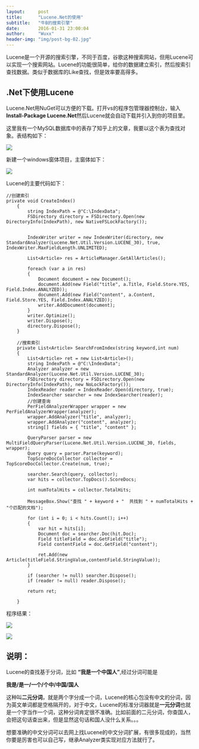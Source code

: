 ```yaml
---
layout:     post
title:      "Lucene.Net的使用"
subtitle:   "牛B的搜索引擎"
date:       2016-01-31 23:00:04
author:     "Wuxx"
header-img: "img/post-bg-02.jpg"
---
```


Lucene是一个开源的搜索引擎，不同于百度，谷歌这种搜索网站，但用Lucene可以实现一个搜索网站。Lucene的功能很简单，给你的数据建立索引，然后按索引查找数据。类似于数据库的Like查找，但是效率要高得多。
## .Net下使用Lucene ##
Lucene.Net用NuGet可以方便的下载。打开vs的程序包管理器控制台，输入**Install-Package Lucene.Net**然后Lucene就会自动下载并引入到你的项目里。

这里我有一个MySQL数据库中的表存了知乎上的文章，我要以这个表为查找对象。表结构如下：

![](http://wxzwsj197950.github.io/MyImgs/20160304/db.jpg)

新建一个windows窗体项目，主窗体如下：

![](http://wxzwsj197950.github.io/MyImgs/20160304/form1.jpg)

Lucene的主要代码如下：
    
	//创建索引
	private void CreateIndex()
        {
            string IndexPath = @"C:\IndexData";
            FSDirectory directory = FSDirectory.Open(new DirectoryInfo(IndexPath), new NativeFSLockFactory());


            IndexWriter writer = new IndexWriter(directory, new StandardAnalyzer(Lucene.Net.Util.Version.LUCENE_30), true, IndexWriter.MaxFieldLength.UNLIMITED);

            List<Article> res = ArticleManager.GetAllArticles();

            foreach (var a in res)
            {
                Document document = new Document();
                document.Add(new Field("title", a.Title, Field.Store.YES, Field.Index.ANALYZED));
                document.Add(new Field("content", a.Content, Field.Store.YES, Field.Index.ANALYZED));
                writer.AddDocument(document);
            }
            writer.Optimize();
            writer.Dispose();
            directory.Dispose();
        }

        //搜索索引
        private List<Article> SearchFromIndex(string keyword,int num)
        {
            List<Article> ret = new List<Article>();
            string IndexPath = @"C:\IndexData";
            Analyzer analyzer = new StandardAnalyzer(Lucene.Net.Util.Version.LUCENE_30);
            FSDirectory directory = FSDirectory.Open(new DirectoryInfo(IndexPath), new NoLockFactory());
            IndexReader reader = IndexReader.Open(directory, true);
            IndexSearcher searcher = new IndexSearcher(reader);
            //创建查询
            PerFieldAnalyzerWrapper wrapper = new PerFieldAnalyzerWrapper(analyzer);
            wrapper.AddAnalyzer("title", analyzer);
            wrapper.AddAnalyzer("content", analyzer);
            string[] fields = { "title", "content" };

            QueryParser parser = new MultiFieldQueryParser(Lucene.Net.Util.Version.LUCENE_30, fields, wrapper);
            Query query = parser.Parse(keyword);
            TopScoreDocCollector collector = TopScoreDocCollector.Create(num, true);

            searcher.Search(query, collector);
            var hits = collector.TopDocs().ScoreDocs;

            int numTotalHits = collector.TotalHits;

            MessageBox.Show("查找 " + keyword + "  共找到 " + numTotalHits + "个匹配的文档");

            for (int i = 0; i < hits.Count(); i++)
            {
                var hit = hits[i];
                Document doc = searcher.Doc(hit.Doc);
                Field titleField = doc.GetField("title");
                Field contentField = doc.GetField("content");

                ret.Add(new Article(titleField.StringValue,contentField.StringValue));
            }

            if (searcher != null) searcher.Dispose();
            if (reader != null) reader.Dispose();

            return ret;

        }

程序结果：

![](http://wxzwsj197950.github.io/MyImgs/20160304/res1.jpg)

![](http://wxzwsj197950.github.io/MyImgs/20160304/res2.jpg)


## 说明： ##

Lucene的查找基于分词，比如 **“我是一个中国人”**,经过分词可能是 

**我是/是一/一个/个中/中国/国人**

这种叫**二元分词**，就是两个字分成一个词，Lucene的核心包没有中文的分词，因为英文单词都是空格隔开的，对于中文，Lucene的标准分词器就是**一元分词**也就是一个字当作一个词，这种分词肯定很不准确。比如前面的二元分词，你查国人，会把这句话查出来，但是显然这句话和国人没什么关系。。。

想要准确的中文分词可以去网上找Lucene的中文分词扩展，有很多现成的，当然你要是厉害也可以自己写，继承Analyzer类实现对应方法就行了。